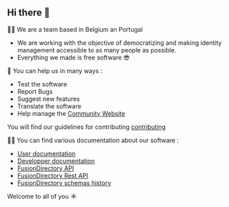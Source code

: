 ## Hi there 👋

🙋‍♀️ We are a team based in Belgium an Portugal
- We are working with the objective of democratizing and making identity management accessible to as many people as possible.
- Everything we  made is free software :sunglasses:

🌈 You can help us in many ways :
- Test the software
- Report Bugs
- Suggest new features
- Translate the software
- Help manage the [Community Website](https://community.fusiondirectory.org/)

You will find our guidelines for contributing [contributing](https://fusiondirectory-developer-documentation.readthedocs.io/en/1.4/fusiondirectory/contribute/guidelines.html)

👩‍💻 You can find various documentation about our software :
- [User documentation](https://fusiondirectory-user-manual.readthedocs.io/en/latest/fusiondirectory/index.html)
- [Developper documentation](https://fusiondirectory-developer-documentation.readthedocs.io/en/1.4/fusiondirectory)
- [FusionDirectory API](https://stable-api.fusiondirectory.org/index.html)
- [FusionDirectory Rest API](https://rest-api.fusiondirectory.org)
- [FusionDirectory schemas history](https://schemas.fusiondirectory.org)

Welcome to all of you ☀️
